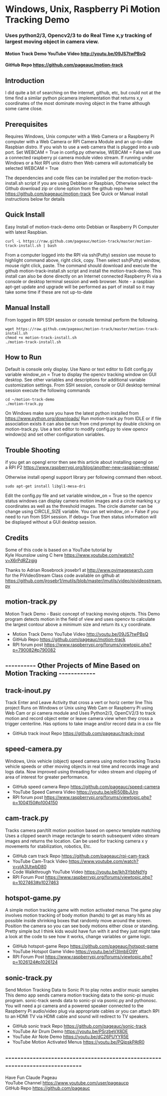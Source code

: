 # Windows, Unix, Raspberry Pi Motion Tracking Demo
### Uses python2/3, Opencv2/3 to do Real Time x,y tracking of largest moving object in camera view.
#### Motion Track Demo YouTube Video http://youtu.be/09JS7twPBsQ   
#### GitHub Repo https://github.com/pageauc/motion-track  

## Introduction
I did quite a bit of searching on the internet, github, etc, but could not
at the time find a similar python picamera implementation that returns x,y coordinates of
the most dominate moving object in the frame although some came close.

## Prerequisites
Requires Windows, Unix computer with a Web Camera or a Raspberry Pi computer with
a Web Camera or RPI Camera Module and an up-to-date Raspbian distro.
If you wish to use a web camera that is plugged into a usb port. Set WEBCAM = True in config.py
otherwise, WEBCAM = False will use a connected raspberry pi camera module video stream.
If running under Windows or a Not RPI unix distro then Web camera will automatically be
selected WEBCAM = True

The dependencies and code files can be installed per the motion-track-install.sh script
if you are using Debbian or Raspbian, Otherwise select the Github download zip or clone
option from the github repo here https://github.com/pageauc/motion-track
See Quick or Manual install instructions below for details

## Quick Install
Easy Install of motion-track-demo onto Debbian or Raspberry Pi Computer with latest Raspbian.

    curl -L https://raw.github.com/pageauc/motion-track/master/motion-track-install.sh | bash

From a computer logged into the RPI via ssh(Putty) session use mouse to highlight command above, right click, copy.
Then select ssh(Putty) window, mouse right click, paste.  The command should
download and execute the github motion-track-install.sh script and install the motion-track-demo.
This install can also be done directly on an Internet connected Raspberry Pi via a console or desktop terminal session and web browser.
Note - a raspbian apt-get update and upgrade will be performed as part of install
so it may take some time if these are not up-to-date

## Manual Install
From logged in RPI SSH session or console terminal perform the following.

    wget https://raw.github.com/pageauc/motion-track/master/motion-track-install.sh
    chmod +x motion-track-install.sh
    ./motion-track-install.sh

## How to Run
Default is console only display. Use Nano or text editor to Edit config.py
variable window_on = True
to display the opencv tracking window on GUI desktop. See other variables
and descriptions for additional variable customization settings.
From SSH session, console or GUI desktop terminal session execute the following commands

    cd ~/motion-track-demo
    ./motion-track.py

On Windows make sure you have the latest python installed from https://www.python.org/downloads/
Run motion-track.py from IDLE or if file association exists it can also be
run from cmd prompt by double clicking on motion-track.py.  Use a text editor
to modify config.py to view opencv window(s) and set other configuration
variables.

## Trouble Shooting
if you get an opengl error then see this article about installing opengl on  
a RPI P2  https://www.raspberrypi.org/blog/another-new-raspbian-release/   

Otherwise install opengl support library per following command then reboot.

    sudo apt-get install libgl1-mesa-dri

Edit the config.py file and set variable window_on = True so the opencv status windows can display camera
motion images and a circle marking x,y coordinates as well as
the threshold images.  The circle diameter can be change using CIRCLE_SIZE
variable.
You can set window_on = False if you need to run from SSH session.  If
debug= True then status information will be displayed without a GUI desktop session.

## Credits
Some of this code is based on a YouTube tutorial by   
Kyle Hounslow using C here https://www.youtube.com/watch?v=X6rPdRZzgjg   

Thanks to Adrian Rosebrock jrosebr1 at http://www.pyimagesearch.com   
for the PiVideoStream Class code available on github at   
https://github.com/jrosebr1/imutils/blob/master/imutils/video/pivideostream.py

## motion-track.py
Motion Track Demo - Basic concept of tracking moving objects.
This Demo program detects motion in the field of view and uses opencv to calculate the
largest contour above a minimum size and return its x,y coordinate.
* Motion Track Demo YouTube Video http://youtu.be/09JS7twPBsQ   
* GitHub Repo https://github.com/pageauc/motion-track   
* RPI forum post https://www.raspberrypi.org/forums/viewtopic.php?p=790082#p790082   


## ---------- Other Projects of Mine Based on Motion Tracking ------------

## track-inout.py
Track Enter and Leave Activity that cross a vert or horiz center line
This project Runs on Windows or Unix using Web Cam or Raspberry Pi using Web Cam or pi camera module
and Uses Python2/3, OpenCV2/3 to track motion and record object enter or leave camera view when
they cross a trigger centerline.
Has options to take image and/or record data in a csv file   
* GitHub track inout Repo https://github.com/pageauc/track-inout  

## speed-camera.py
Windows, Unix vehicle (object) speed camera using motion tracking
Tracks vehicle speeds or other moving objects in real time and records image
and logs data. Now improved using threading for video stream and clipping of
area of interest for greater performance.
* GitHub speed camera Repo https://github.com/pageauc/speed-camera   
* YouTube Speed Camera Video https://youtu.be/eRi50BbJUro   
* RPI forum post https://www.raspberrypi.org/forums/viewtopic.php?p=1004150#p1004150   

## cam-track.py
Tracks camera pan/tilt motion position based on opencv template matching
Uses a clipped search image rectangle to search subsequent video stream images and returns
the location. Can be used for tracking camera x y movements for stabilization,
robotics, Etc.
* GitHub cam track Repo https://github.com/pageauc/rpi-cam-track   
* YouTube Cam-Track Video https://www.youtube.com/watch?v=yjA3UtwbD80  
* Code Walkthrough YouTube Video https://youtu.be/lkh3YbbNdYg    
* RPI Forum Post https://www.raspberrypi.org/forums/viewtopic.php?p=1027463#p1027463          

## hotspot-game.py
A simple motion tracking game with motion activated menus
The game play involves motion tracking of body motion (hands) to get as many hits
as possible inside shrinking boxes that randomly move around the screen.
Position the camera so you can see body motions either close or standing.
Pretty simple but I think kids would have fun with it and they just might
take a look at the code to see how it works, change variables or game logic.
* GitHub hotspot-game Repo https://github.com/pageauc/hotspot-game   
* YouTube Hotspot Game Video https://youtu.be/xFl3lmbEO9Y    
* RPI Forum Post https://www.raspberrypi.org/forums/viewtopic.php?p=1026124#p1026124   

## sonic-track.py
Send Motion Tracking Data to Sonic Pi to play notes and/or music samples
This demo app sends camera motion tracking data to the sonic-pi music program. 
sonic-track sends data to sonic-pi via psonic.py and pythonosc. You will need
a pi camera and a powered speaker connected to the Raspberry Pi audio/video 
plug via appropriate cables or you can attach RPI to an HDMI TV via HDMI cable
and sound will redirect to TV speakers.
* GitHub sonic track Repo https://github.com/pageauc/sonic-track
* YouTube Air Drum Demo https://youtu.be/PSrzbeVX8DE
* YouTube Air Note Demo https://youtu.be/dC26PUYYR5E
* YouTube Motion Activated Menus https://youtu.be/PQjpskPAtR0

## ----------------------------------------------------------------------------

Have Fun
Claude Pageau   
YouTube Channel https://www.youtube.com/user/pageaucp    
GitHub Repo https://github.com/pageauc   

